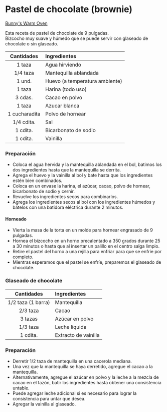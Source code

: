 # Pastel de chocolate (brownie)
[Bunny's Warm Oven](https://bunnyswarmoven.net/small-chocolate-cake/)

Esta receta de pastel de chocolate de 9 pulgadas.  
Bizcocho muy suave y húmedo que se puede servir con glaseado de chocolate o sin glaseado.

|Cantidades|Ingredientes|
|:-:|:-|
|1 taza|Agua hirviendo|
|1/4 taza|Mantequilla ablandada|
|1 und. |Huevo (a temperatura ambiente)|
|1 taza|Harina (todo uso)|
|3 cdas.|Cacao en polvo|
|1 taza|Azucar blanca|
|1 cucharadita|Polvo de hornear|
|1/4 cdita.|Sal|
|1 cdita.|Bicarbonato de sodio|
|1 cdita.|Vainilla|

### Preparación
- Coloca el agua hervida y la mantequilla ablandada en el bol, batimos los dos ingredientes hasta que la mantequilla se derrita.
- Agrega el huevo y la vainilla al bol y bate hasta que los ingredientes estén bien combinados.
- Coloca en un envase la harina, el azúcar, cacao, polvo de hornear, bicarbonato de sodio y cernir.
- Revuelve los ingredientes secos para combinarlos.
- Agrega los ingredientes secos al bol con los ingredientes húmedos y bátelos con una batidora eléctrica durante 2 minutos.

#### Horneado
- Vierta la masa de la torta en un molde para hornear engrasado de 9 pulgadas.
- Hornea el bizcocho en un horno precalentado a 350 grados durante 25 a 30 minutos o hasta que al insertar un palillo en el centro salga limpio.
- Retire el pastel del horno a una rejilla para enfriar para que se enfríe por completo.
- Mientras esperamos que el pastel se enfríe, preparemos el glaseado de chocolate.

### Glaseado de chocolate

|Cantidades|Ingredientes|
|:-:|:-|
|1/2 taza (1 barra)|Mantequilla|
|2/3 taza|Cacao|
|3 tazas|Azúcar en polvo|
|1/3 taza|Leche liquida|
|1 cdita.|Extracto de vainilla|

### Preparación
- Derretir 1/2 taza de mantequilla en una cacerola mediana.
- Una vez que la mantequilla se haya derretido, agregue el cacao a la mantequilla.
- Alternativamente, agregue el azúcar en polvo y la leche a la mezcla de cacao en el tazón, batir los ingredientes hasta obtener una consistencia untable.
- Puede agregar leche adicional si es necesario para lograr la consistencia para untar que desea.
- Agregar la vainilla al glaseado.
